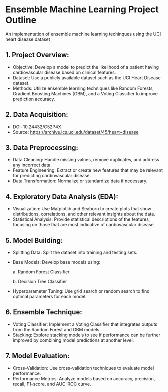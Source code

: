 # Ensemble Machine Learning Project Outline
 An implementation of ensemble machine learning techinques using the UCI heart disease dataset

## 1. Project Overview:
- Objective: Develop a model to predict the likelihood of a patient having cardiovascular disease based on clinical features.
- Dataset: Use a publicly available dataset such as the UCI Heart Disease dataset.
- Methods: Utilize ensemble learning techniques like Random Forests, Gradient Boosting Machines (GBM), and a Voting Classifier to improve prediction accuracy.

## 2. Data Acquisition:
- DOI: 10.24432/C52P4X 
- Source: https://archive.ics.uci.edu/dataset/45/heart+disease

## 3. Data Preprocessing:
- Data Cleaning: Handle missing values, remove duplicates, and address any incorrect data.
- Feature Engineering: Extract or create new features that may be relevant for predicting cardiovascular disease.
- Data Transformation: Normalize or standardize data if necessary.

## 4. Exploratory Data Analysis (EDA):
- Visualization: Use Matplotlib and Seaborn to create plots that show distributions, correlations, and other relevant insights about the data.
- Statistical Analysis: Provide statistical descriptions of the features, focusing on those that are most indicative of cardiovascular disease.

## 5. Model Building:
- Splitting Data: Split the dataset into training and testing sets.
- Base Models: Develop base models using:
  
     a. Random Forest Classifier
  
     b. Decision Tree Classifier
  
- Hyperparameter Tuning: Use grid search or random search to find optimal parameters for each model.

## 6. Ensemble Technique:
- Voting Classifier: Implement a Voting Classifier that integrates outputs from the Random Forest and GBM models.
- Stacking: Explore stacking models to see if performance can be further improved by combining model predictions at another level.

## 7. Model Evaluation:
- Cross-Validation: Use cross-validation techniques to evaluate model performance.
- Performance Metrics: Analyze models based on accuracy, precision, recall, F1-score, and AUC-ROC curve.
